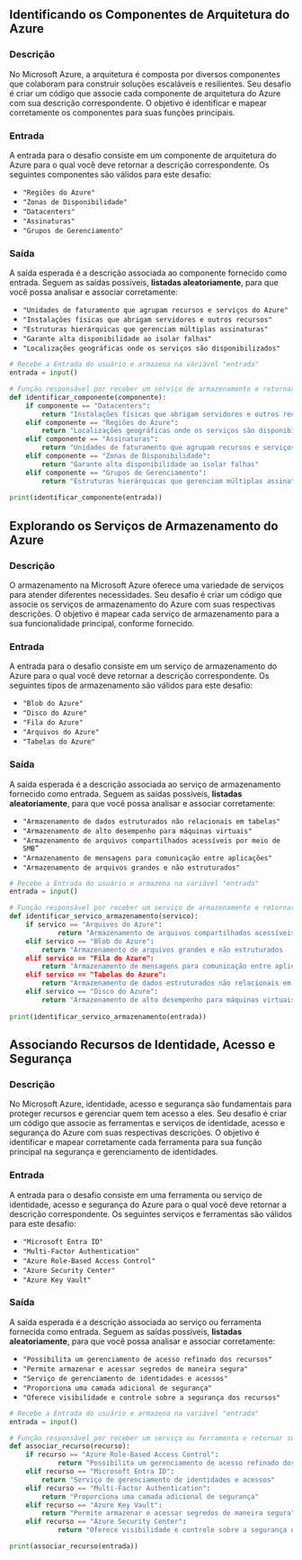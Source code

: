 ## **Identificando os Componentes de Arquitetura do Azure**

### **Descrição**

No Microsoft Azure, a arquitetura é composta por diversos componentes que colaboram para construir soluções escaláveis e resilientes. Seu desafio é criar um código que associe cada componente de arquitetura do Azure com sua descrição correspondente. O objetivo é identificar e mapear corretamente os componentes para suas funções principais.

### **Entrada**

A entrada para o desafio consiste em um componente de arquitetura do Azure para o qual você deve retornar a descrição correspondente. Os seguintes componentes são válidos para este desafio:

- `"Regiões do Azure"`
- `"Zonas de Disponibilidade"`
- `"Datacenters"`
- `"Assinaturas"`
- `"Grupos de Gerenciamento"`

### **Saída**

A saída esperada é a descrição associada ao componente fornecido como entrada. Seguem as saídas possíveis, **listadas aleatoriamente**, para que você possa analisar e associar corretamente:

- `"Unidades de faturamento que agrupam recursos e serviços do Azure"`
- `"Instalações físicas que abrigam servidores e outros recursos"`
- `"Estruturas hierárquicas que gerenciam múltiplas assinaturas"`
- `"Garante alta disponibilidade ao isolar falhas"`
- `"Localizações geográficas onde os serviços são disponibilizados"`

```python
# Recebe a Entrada do usuário e armazena na variável "entrada"
entrada = input()

# Função responsável por receber um serviço de armazenamento e retornar sua respectiva descrição.
def identificar_componente(componente):
    if componente == "Datacenters":
        return "Instalações físicas que abrigam servidores e outros recursos"
    elif componente == "Regiões do Azure":
        return "Localizações geográficas onde os serviços são disponibilizados"
    elif componente == "Assinaturas":
        return "Unidades de faturamento que agrupam recursos e serviços do Azure"
    elif componente == "Zonas de Disponibilidade":
        return "Garante alta disponibilidade ao isolar falhas"
    elif componente == "Grupos de Gerenciamento":
        return "Estruturas hierárquicas que gerenciam múltiplas assinaturas"
        
print(identificar_componente(entrada))
```

## **Explorando os Serviços de Armazenamento do Azure**

### **Descrição**

O armazenamento na Microsoft Azure oferece uma variedade de serviços para atender diferentes necessidades. Seu desafio é criar um código que associe os serviços de armazenamento do Azure com suas respectivas descrições. O objetivo é mapear cada serviço de armazenamento para a sua funcionalidade principal, conforme fornecido.

### **Entrada**

A entrada para o desafio consiste em um serviço de armazenamento do Azure para o qual você deve retornar a descrição correspondente. Os seguintes tipos de armazenamento são válidos para este desafio:

- `"Blob do Azure"`
- `"Disco do Azure"`
- `"Fila do Azure"`
- `"Arquivos do Azure"`
- `"Tabelas do Azure"`

### **Saída**

A saída esperada é a descrição associada ao serviço de armazenamento fornecido como entrada. Seguem as saídas possíveis, **listadas aleatoriamente**, para que você possa analisar e associar corretamente:

- `"Armazenamento de dados estruturados não relacionais em tabelas"`
- `"Armazenamento de alto desempenho para máquinas virtuais"`
- `"Armazenamento de arquivos compartilhados acessíveis por meio de SMB”`
- `"Armazenamento de mensagens para comunicação entre aplicações"`
- `"Armazenamento de arquivos grandes e não estruturados"`

```python
# Recebe a Entrada do usuário e armazena na variável "entrada"
entrada = input()

# Função responsável por receber um serviço de armazenamento e retornar sua respectiva descrição.
def identificar_servico_armazenamento(servico):
	if servico == "Arquivos do Azure":
			return "Armazenamento de arquivos compartilhados acessíveis por meio de SMB"	
	elif servico == "Blob do Azure":
	    return "Armazenamento de arquivos grandes e não estruturados
	elif servico == "Fila do Azure":
	    return "Armazenamento de mensagens para comunicação entre aplicações   	    	
	elif servico == "Tabelas do Azure":
	    return "Armazenamento de dados estruturados não relacionais em tabelas"  
	elif servico == "Disco do Azure":
	    return "Armazenamento de alto desempenho para máquinas virtuais"
    
print(identificar_servico_armazenamento(entrada))
```

## **Associando Recursos de Identidade, Acesso e Segurança**

### **Descrição**

No Microsoft Azure, identidade, acesso e segurança são fundamentais para proteger recursos e gerenciar quem tem acesso a eles. Seu desafio é criar um código que associe as ferramentas e serviços de identidade, acesso e segurança do Azure com suas respectivas descrições. O objetivo é identificar e mapear corretamente cada ferramenta para sua função principal na segurança e gerenciamento de identidades.

### **Entrada**

A entrada para o desafio consiste em uma ferramenta ou serviço de identidade, acesso e segurança do Azure para o qual você deve retornar a descrição correspondente. Os seguintes serviços e ferramentas são válidos para este desafio:

- `"Microsoft Entra ID"`
- `"Multi-Factor Authentication"`
- `"Azure Role-Based Access Control"`
- `"Azure Security Center"`
- `"Azure Key Vault"`

### **Saída**

A saída esperada é a descrição associada ao serviço ou ferramenta fornecida como entrada. Seguem as saídas possíveis, **listadas aleatoriamente**, para que você possa analisar e associar corretamente:

- `"Possibilita um gerenciamento de acesso refinado dos recursos"`
- `"Permite armazenar e acessar segredos de maneira segura"`
- `"Serviço de gerenciamento de identidades e acessos"`
- `"Proporciona uma camada adicional de segurança"`
- `"Oferece visibilidade e controle sobre a segurança dos recursos"`

```python
# Recebe a Entrada do usuário e armazena na variável "entrada"
entrada = input()

# Função responsável por receber um serviço ou ferramenta e retornar sua respectiva descrição.
def associar_recurso(recurso):
	if recurso == "Azure Role-Based Access Control":
			return "Possibilita um gerenciamento de acesso refinado dos recursos"	
	elif recurso == "Microsoft Entra ID":
	    return "Serviço de gerenciamento de identidades e acessos"
	elif recurso == "Multi-Factor Authentication":
	    return "Proporciona uma camada adicional de segurança"
	elif recurso == "Azure Key Vault":
	    return "Permite armazenar e acessar segredos de maneira segura"
	elif recurso == "Azure Security Center":
			return "Oferece visibilidade e controle sobre a segurança dos recursos"

print(associar_recurso(entrada))
```